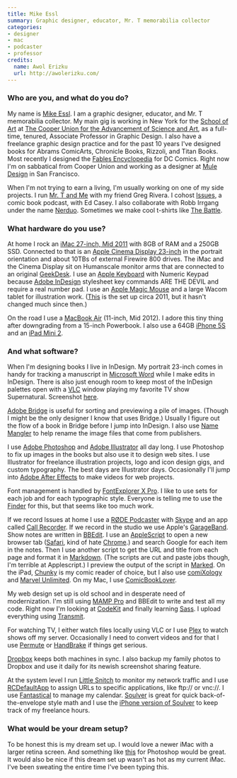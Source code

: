 ```yaml
---
title: Mike Essl
summary: Graphic designer, educator, Mr. T memorabilia collector
categories:
- designer
- mac
- podcaster
- professor
credits:
  name: Awol Erizku
  url: http://awolerizku.com/
---
```


### Who are you, and what do you do?

My name is [Mike Essl](https://twitter.com/essl "Mike's Twitter account."). I am a graphic designer, educator, and Mr. T memorabilia collector. My main gig is working in New York for the [School of Art](http://www.cooper.edu/art/ "The School of Art at The Cooper Union.") at [The Cooper Union for the Advancement of Science and Art](http://en.wikipedia.org/wiki/Cooper_Union "The Wikipedia entry for Cooper Union."), as a full-time, tenured, Associate Professor in Graphic Design. I also have a freelance graphic design practice and for the past 10 years I've designed books for Abrams ComicArts, Chronicle Books, Rizzoli, and Titan Books. Most recently I designed the [Fables Encyclopedia](http://www.amazon.com/Fables-Encyclopedia-Jess-Nevins/dp/1401243959 "The Fables Encyclopedia, designed by Mike.") for DC Comics. Right now I'm on sabbatical from Cooper Union and working as a designer at [Mule Design](http://muledesign.com/ "A design agency in San Francosc.") in San Francisco.

When I'm not trying to earn a living, I'm usually working on one of my side projects. I run [Mr. T and Me](http://mrtandme.com/ "Mike and Greg's Mr T fan site.") with my friend Greg Rivera. I cohost [Issues](http://issuesshow.com/ "Mike and Ed's comics podcast."), a comic book podcast, with Ed Casey. I also collaborate with Robb Irrgang under the name [Nerduo](http://nerduo.com/ "Mike and Robb's collaboration site."). Sometimes we make cool t-shirts like [The Battle](http://nerduo.com/thebattle/ "Mike and Robb's t-shirt.").

### What hardware do you use?

At home I rock an [iMac 27-inch, Mid 2011][imac] with 8GB of RAM and a 250GB SSD. Connected to that is an [Apple Cinema Display 23-inch][cinema-display] in the portrait orientation and about 10TBs of external Firewire 800 drives. The iMac and the Cinema Display sit on Humanscale monitor arms that are connected to an original [GeekDesk][]. I use an [Apple Keyboard][keyboard] with Numeric Keypad because [Adobe InDesign][indesign] stylesheet key commands ARE THE DEVIL and require a real number pad. I use an [Apple Magic Mouse][magic-mouse] and a large Wacom tablet for illustration work. ([This](https://www.flickr.com/photos/essl/5983116736/ "A photo of Mike's setup on Flickr.") is the set up circa 2011, but it hasn't changed much since then.)

On the road I use a [MacBook Air][macbook-air] (11-inch, Mid 2012). I adore this tiny thing after downgrading from a 15-inch Powerbook. I also use a 64GB [iPhone 5S][iphone-5s] and an [iPad Mini 2][ipad-mini-2].

### And what software?

When I'm designing books I live in InDesign. My portrait 23-inch comes in handy for tracking a manuscript in [Microsoft Word][word] while I make edits in InDesign. There is also just enough room to keep most of the InDesign palettes open with a [VLC][] window playing my favorite TV show Supernatural. Screenshot [here](https://www.flickr.com/photos/essl/6034838191/ "A screenshot of Mike's desktop setup.").

[Adobe Bridge][bridge] is useful for sorting and previewing a pile of images. (Though I might be the only designer I know that uses Bridge.) Usually I figure out the flow of a book in Bridge before I jump into InDesign. I also use [Name Mangler][name-mangler] to help rename the image files that come from publishers.

I use [Adobe Photoshop][photoshop] and [Adobe Illustrator][illustrator] all day long. I use Photoshop to fix up images in the books but also use it to design web sites. I use Illustrator for freelance illustration projects, logo and icon design gigs, and custom typography. The best days are Illustrator days. Occasionally I'll jump into [Adobe After Effects][after-effects] to make videos for web projects.

Font management is handled by [FontExplorer X Pro][fontexplorer-x]. I like to use sets for each job and for each typographic style. Everyone is telling me to use the [Finder][] for this, but that seems like too much work.

If we record Issues at home I use a [RØDE Podcaster][podcaster] with [Skype][] and an app called [Call Recorder][call-recorder]. If we record in the studio we use Apple's [GarageBand][]. Show notes are written in [BBEdit][]. I use an [AppleScript][] to open a new browser tab ([Safari][], kind of hate [Chrome][].) and search Google for each item in the notes. Then I use another script to get the URL and title from each page and format it in [Markdown][]. (The scripts are cut and paste jobs though, I'm terrible at Applescript.) I preview the output of the script in [Marked][]. On the iPad, [Chunky][chunky-comic-reader-ios] is my comic reader of choice, but I also use [comiXology][] and [Marvel Unlimited][marvel-unlimited]. On my Mac, I use [ComicBookLover][].

My web design set up is old school and in desperate need of modernization. I'm still using [MAMP Pro][mamp-pro] and BBEdit to write and test all my code. Right now I'm looking at [CodeKit][] and finally learning [Sass][]. I upload everything using [Transmit][].

For watching TV, I either watch files locally using VLC or I use [Plex][] to watch shows off my server. Occasionally I need to convert videos and for that I use [Permute][] or [HandBrake][] if things get serious.

[Dropbox][] keeps both machines in sync. I also backup my family photos to Dropbox and use it daily for its newish screenshot sharing feature.

At the system level I run [Little Snitch][little-snitch] to monitor my network traffic and I use [RCDefaultApp][] to assign URLs to specific applications, like ftp:// or vnc://. I use [Fantastical][] to manage my calendar. [Soulver][] is great for quick back-of-the-envelope style math and I use the [iPhone version of Soulver][soulver-ios] to keep track of my freelance hours.

### What would be your dream setup?

To be honest this is my dream set up. I would love a newer iMac with a larger retina screen. And something like [this](http://www.washingtonpost.com/news/speaking-of-science/wp/2015/03/03/a-paralyzed-woman-flew-a-f-35-fighter-jet-in-a-simulator-using-only-her-mind/ "A Washington Post article about neurosignaling research.") for Photoshop would be great. It would also be nice if this dream set up wasn't as hot as my current iMac. I've been sweating the entire time I've been typing this.

[cinema-display]: https://en.wikipedia.org/wiki/Apple_Cinema_Display "An LCD display."
[geekdesk]: https://www.geekdesk.com/ "An electronic, height-adjustable desk."
[imac]: https://www.apple.com/imac/ "An all-in-one computer."
[ipad-mini-2]: https://en.wikipedia.org/wiki/IPad_Mini_(2nd_generation) "A 7.9 inch tablet device with a Retina screen."
[iphone-5s]: https://en.wikipedia.org/wiki/IPhone_5S "A smartphone."
[keyboard]: https://www.apple.com/keyboard/ "The keyboard."
[macbook-air]: https://www.apple.com/macbook-air/ "A very thin laptop."
[magic-mouse]: https://www.apple.com/magicmouse/ "A multi-touch mouse."
[podcaster]: http://www.rodemic.com/microphones/podcaster "A USB microphone."
[after-effects]: https://www.adobe.com/products/aftereffects.html "Motion graphics and video editing software."
[applescript]: https://en.wikipedia.org/wiki/AppleScript "Apple's scripting language."
[bbedit]: http://www.barebones.com/products/bbedit/ "A text editor for the Mac."
[bridge]: https://creative.adobe.com/products/bridge "A shared media manager for Adobe CS products."
[call-recorder]: http://www.ecamm.com/mac/callrecorder/ "Software for recording Skype conversations."
[chrome]: https://www.google.com/intl/en/chrome/browser/ "A WebKit-based browser, where each tab runs in its own thread."
[chunky-comic-reader-ios]: http://chunkyreader.com/ "A comic reader app."
[codekit]: https://codekitapp.com/ "A web developer toolkit for Mac OS X."
[comicbooklover]: http://www.bitcartel.com/comicbooklover/ "A Mac OS X comic reader."
[comixology]: https://www.comixology.com. "A digital comic service."
[dropbox]: https://www.dropbox.com/ "Online syncing and storage."
[fantastical]: https://flexibits.com/fantastical "A calendaring app for the Mac."
[finder]: https://en.wikipedia.org/wiki/Finder_(software) "A file manager included with Mac OS X."
[fontexplorer-x]: http://www.fontexplorerx.com/ "Font management software."
[garageband]: https://www.apple.com/mac/garageband/ "An audio recording and editing tool for the Mac."
[handbrake]: https://handbrake.fr/ "Cross-platform, open source video encoding software."
[illustrator]: https://www.adobe.com/products/illustrator.html "A vector graphics editor."
[indesign]: https://www.adobe.com/products/indesign.html "A desktop/web publishing application."
[little-snitch]: https://www.obdev.at/products/littlesnitch/index.html "Mac firewall software for apps."
[mamp-pro]: https://www.mamp.info/en/mamp-pro/ "A commercial one-click Mac solution for Apache, MySQL and PHP."
[markdown]: https://daringfireball.net/projects/markdown/ "An email-like format for marking up text."
[marked]: http://marked2app.com/ "A Markdown preview tool for Mac text editors."
[marvel-unlimited]: http://marvel.com/comics/unlimited/ "An online Marvel comic subscription service."
[name-mangler]: https://manytricks.com/namemangler/ "File renaming software for Mac OS X."
[permute]: http://software.charliemonroe.net/permute.php "Media conversation software for Mac OS X."
[photoshop]: https://www.adobe.com/products/photoshop.html "A bitmap image editor."
[plex]: https://plex.tv/ "Media center software."
[rcdefaultapp]: http://www.rubicode.com/Software/RCDefaultApp/ "A Mac OS X preference pane for assigning URL handlers."
[safari]: https://www.apple.com/safari/ "A fast web browser."
[sass]: http://sass-lang.com/ "A syntax wrapper for CSS."
[skype]: https://www.skype.com/en/ "Voice and video chat software."
[soulver-ios]: http://www.acqualia.com/soulver/iphone/ "An app that's a cross between a spreadsheet and a calculator."
[soulver]: http://www.acqualia.com/soulver/ "A Mac application that's a cross between a spreadsheet and a calculator."
[transmit]: https://panic.com/transmit/ "An FTP/SFTP client for the Mac."
[vlc]: http://www.videolan.org/vlc/ "An open-source media player."
[word]: https://products.office.com/en-us/word "A document editor."
